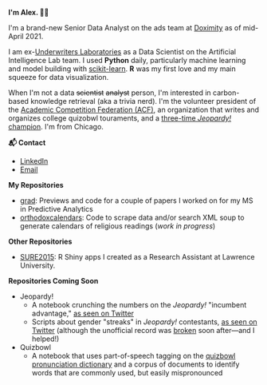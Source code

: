 <!--
**adamisch/adamisch** is a ✨ _special_ ✨ repository because its `README.md` (this file) appears on your GitHub profile.

Here are some ideas to get you started:

- 🔭 I’m currently working on ...
- 🌱 I’m currently learning ...
- 👯 I’m looking to collaborate on ...
- 🤔 I’m looking for help with ...
- 💬 Ask me about ...
- 📫 How to reach me: ...
- 😄 Pronouns: ...
- ⚡ Fun fact: ...
-->
**I'm Alex. 👩‍💻**

I'm a brand-new Senior Data Analyst on the ads team at [Doximity](doximity.com) as of mid-April 2021.

I am ex-[Underwriters Laboratories](ul.com) as a Data Scientist on the Artificial Intelligence Lab team. I used **Python** daily, particularly machine learning and model building with [scikit-learn](https://scikit-learn.org/). **R** was my first love and my main squeeze for data visualization.

When I'm not a data ~~scientist~~ ~~analyst~~ person, I'm interested in carbon-based knowledge retrieval (aka a trivia nerd). I'm the volunteer president of the [Academic Competition Federation (ACF)](https://acf-quizbowl.com/about/), an organization that writes and organizes college quizobwl touraments, and a [three-time *Jeopardy!* champion](http://www.j-archive.com/showplayer.php?player_id=13013). I'm from Chicago.

**📬 Contact**
* [LinkedIn](https://www.linkedin.com/in/alexandra-damisch-a641608a/)
* [Email](mailto:alexandra.damisch@gmail.com)

**My Repositories**
* [grad](http://github.com/adamisch/grad): Previews and code for a couple of papers I worked on for my MS in Predictive Analytics
* [orthodoxcalendars](http://github.com/adamisch/orthodoxcalendars): Code to scrape data and/or search XML soup to generate calendars of religious readings (*work in progress*)

**Other Repositories**
* [SURE2015](https://github.com/aloy/sure2015): R Shiny apps I created as a Research Assistant at Lawrence University.

**Repositories Coming Soon**
* Jeopardy!
  * A notebook crunching the numbers on the *Jeopardy!* "incumbent advantage," [as seen on Twitter](https://twitter.com/lessfamous2019/status/1201538200927383552)
  * Scripts about gender "streaks" in *Jeopardy!* contestants, [as seen on Twitter](https://twitter.com/lessfamous2019/status/1201212089265770499) (although the unofficial record was [broken](https://twitter.com/lessfamous2019/status/1206784084187471873) soon after—and I helped!)
* Quizbowl
  * A notebook that uses part-of-speech tagging on the [quizbowl pronunciation dictionary](https://minkowski.space/quizbowl/pronouncing-dictionary/about.html) and a corpus of documents to identify words that are commonly used, but easily mispronounced 
